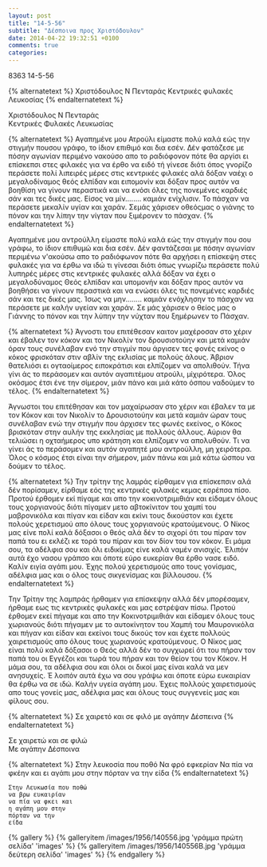```yaml
---
layout: post
title: "14-5-56"
subtitle: "Δέσποινα προς Χριστόδουλον"
date: 2014-04-22 19:32:51 +0100
comments: true
categories:
---
```


8363 14-5-56

{% alternatetext %}
Χριστόδουλος Ν Πενταράς
Κεντρικές φυλακές Λευκοσίας
{% endalternatetext %}

Χριστόδουλος Ν Πενταράς<br/>
Κεντρικές Φυλακές Λευκωσίας

{% alternatetext %}
Αγαπημένε μου Ατρούλι είμαστε πολύ καλά εώς την στιγμήν πουσου γράφο, το ίδιον επιθιμό και δια εσέν. Δέν φατάζεσε με πόσην αγωνίαν περιμένο νακούσο απο το ραδιόφονον πότε θα αργίσι ει επίσκεπσι στες φιλακές για να έρθο να ειδό τή γίνεσε διότι όπος γνορίζο περάσετε πολί λιπειρές μέρες στις κεντρικές φιλακές αλά δόξαν ναέχι ο μεγαλοδίναμος θεός ελπίδαν και ειπομονίν και δόξαν προς αυτόν να βοηθίση να γίνουν περαστικά και να ενόσι όλες της πονεμένες καρδιές σάν και τες δικές μας. Είσος να μίν........ καμιάν ενίχλισιν. Το πάσχαν να περάσετε μεκαλίν υγίαν και χαράν. Σεμάς χάρισεν οθεόςμας ο γιάνης το πόνον και την λίπην την νίγταν που ξιμέρονεν το πάσχαν.
{% endalternatetext %}

Αγαπημένε μου αντρούλλη είμαστε πολύ καλά εώς την στιγμήν που σου γράφω, το ίδιον επιθυμώ και δια εσέν. Δέν φαντάζεσαι με πόσην αγωνίαν περιμένω ν'ακούσω απο το ραδιόφωνον πότε θα αρχήσει η επίσκεψη στες φυλακές για να έρθω να ιδώ τι γίνεσαι διότι όπως γνωρίζω περάσετε πολύ λυπηρές μέρες στις κεντρικές φυλακές αλλά δόξαν να έχει ο μεγαλοδύναμος Θεός ελπίδαν και υπομονήν και δόξαν προς αυτόν να βοηθήσει να γίνουν περαστικά και να ενώσει όλες τις πονεμένες καρδιές σάν και τες δικές μας. Ίσως να μην........ καμιάν ενόχλησην το πάσχαν να περάσετε με καλήν υγείαν και χαράν. Σε μάς χάρισεν ο θείος μας ο Γιάννης το πόνον και την λύπην την νύχταν που ξημέρωνεν το Πάσχαν.

{% alternatetext %}
Άγνοστι του επιτέθεσαν καιτον μαχέροσαν στο χέριν και έβαλεν τον κόκον και τον Νικολίν τον δρουσιοτούην και μετά καμιάν όραν τους συνέλαβαν ενό την στιγμίν που άργισεν τες φονές εκίνος ο κόκος φρισκόταν στιν αβλίν της εκλισίας με πολούς άλους. Άβριον θατελιόσι ει ογταοίμερος ειποκράτισι και ελπίζομεν να απολιθούν. Τήνα γίνι άς το περάσομεν και αυτόν αγαπιτέμου ατρούλι, μίχιρότερα. Όλος οκόσμος έτσι ένε την σίμερον, μιάν πάνο και μιά κάτο όσπου ναδούμεν το τέλος.
{% endalternatetext %}

Άγνωστοι του επιτέθησαν και τον μαχαίρωσαν στο χέριν και έβαλεν τα με τον Κόκον και τον Νικολίν το Δρουσιοτούην και μετά καμιάν ώραν τους συνέλαβαν ενώ την στιγμήν που άρχισεν τες φωνές εκείνος, ο Κόκος βρισκόταν στην αυλήν της εκκλησίας με πολλούς άλλους. Αύριον θα τελιώσει η οχταήμερος υπο κράτηση και ελπίζομεν να απολυθούν. Τι να γίνει άς το περάσομεν και αυτόν αγαπητέ μου αντρούλλη, μη χειρότερα. Όλος ο κόσμος έτσι είναι την σήμερον, μιάν πάνω και μιά κάτω ώσπου να δούμεν το τέλος.

{% alternatetext %}
Την τρίτην της λαμράς είρθαμεν για επίσκεπσιν αλά δέν πορίσαμεν, είρθαμε εός της κεντρικές φιλακές κεμας εσρέπσα πίσο. Προτού έρθομεν εκί πίγαμε και απο την κοκινοτριμιθιάν και είδαμεν όλους τους χοργιανούς διότι πίγαμεν μετο αβτοκίνιτον του χαμπί του μαβρονικόλα και πίγαν και είδαν και εκίνι τους δικούστον και έχετε πολούς χερετισμού απο όλους τους χοργιανούς κρατούμενους. Ο Νίκος μας είνε πολί καλά δόξασοι ο θεός αλά δέν το σιχορί ότι του πίραν τον παπά του ει εκλέζι κε τορά του πίραν και τον δίον του τον κόκον. Ει μάμα σου, τα αδέλφια σου και όλι ειδικίμας είνε καλά ναμέν ανισιχίς. Έλιπόν αυτά έχο νασου γράπσο και όποτε εύρο ευκερίαν θα έρθο νασε ειδό. Καλίν ειγία αγάπι μου. Έχης πολού χερετισμούς απο τους γονίσμας, αδέλφια μας και ο όλος τους σικγενίσμας και βίλλουσου.
{% endalternatetext %}

Την Τρίτην της λαμπράς ήρθαμεν για επίσκεψην αλλά δέν μπορέσαμεν, ήρθαμε εως τις κεντρικές φυλακές και μας εστρέψαν πίσω. Προτού έρθομεν εκεί πήγαμε και απο την Κοκινοτριμιθιάν και είδαμεν όλους τους χωριανούς διότι πήγαμεν με το αυτοκίνητον του Χαμπή του Μαυρονικόλα και πήγαν και είδαν και εκείνοι τους δικούς τον και έχετε πολλούς χαιρετισμούς απο όλους τους χωριανούς κρατούμενους. Ο Νίκος μας είναι πολύ καλά δόξασοι ο Θεός αλλά δέν το συγχωρεί ότι του πήραν τον παπά του οι Εγγέζοι και τωρά του πήραν και τον θείον του τον Κόκον. Η μάμα σου, τα αδέλφια σου και όλοι οι δικοί μας είναι καλά να μεν ανησυχείς. Έ λοιπόν αυτά έχω να σου γράψω και όποτε εύρω ευκαιρίαν θα έρθω να σε ιδώ. Καλήν υγεία αγάπη μου. Έχεις πολλούς χαιρετισμούς απο τους γονείς μας, αδέλφια μας και όλους τους συγγενείς μας και φίλους σου.

{% alternatetext %}
Σε χαιρετό και σε φιλό
 με αγάπην Δέσπεινα
{% endalternatetext %}

Σε χαιρετώ και σε φιλώ<br/>
 Με αγάπην Δέσποινα

{% alternatetext %}
Στην λευκοσία που ποθό
Να φρό εφκερίαν
Να πία να φκέην και
ει αγάπι μου στην
πόρταν να την
είδα
{% endalternatetext %}

    Στην Λευκωσία που ποθώ
    να βρω ευκαιρίαν
    να πία να φκει και
    η αγάπη μου στην
    πόρταν να την
    είδα

{% gallery %}
  {% galleryitem /images/1956/140556.jpg 'γράμμα πρώτη σελίδα' 'images' %}
  {% galleryitem /images/1956/140556B.jpg 'γράμμα δεύτερη σελίδα' 'images' %}
{% endgallery %}
